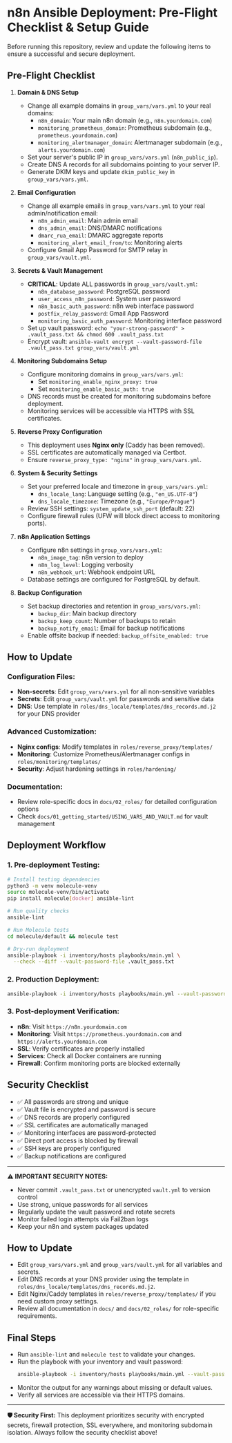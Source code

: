 # n8n Ansible Deployment: Pre-Flight Checklist & Setup Guide

Before running this repository, review and update the following items to ensure a successful and secure deployment.

## Pre-Flight Checklist

1. **Domain & DNS Setup**
   - Change all example domains in `group_vars/vars.yml` to your real domains:
     - `n8n_domain`: Your main n8n domain (e.g., `n8n.yourdomain.com`)
     - `monitoring_prometheus_domain`: Prometheus subdomain (e.g., `prometheus.yourdomain.com`)
     - `monitoring_alertmanager_domain`: Alertmanager subdomain (e.g., `alerts.yourdomain.com`)
   - Set your server's public IP in `group_vars/vars.yml` (`n8n_public_ip`).
   - Create DNS A records for all subdomains pointing to your server IP.
   - Generate DKIM keys and update `dkim_public_key` in `group_vars/vars.yml`.

2. **Email Configuration**
   - Change all example emails in `group_vars/vars.yml` to your real admin/notification email:
     - `n8n_admin_email`: Main admin email
     - `dns_admin_email`: DNS/DMARC notifications
     - `dmarc_rua_email`: DMARC aggregate reports
     - `monitoring_alert_email_from/to`: Monitoring alerts
   - Configure Gmail App Password for SMTP relay in `group_vars/vault.yml`.

3. **Secrets & Vault Management**
   - **CRITICAL**: Update ALL passwords in `group_vars/vault.yml`:
     - `n8n_database_password`: PostgreSQL password
     - `user_access_n8n_password`: System user password
     - `n8n_basic_auth_password`: n8n web interface password
     - `postfix_relay_password`: Gmail App Password
     - `monitoring_basic_auth_password`: Monitoring interface password
   - Set up vault password: `echo "your-strong-password" > .vault_pass.txt && chmod 600 .vault_pass.txt`
   - Encrypt vault: `ansible-vault encrypt --vault-password-file .vault_pass.txt group_vars/vault.yml`

4. **Monitoring Subdomains Setup**
   - Configure monitoring domains in `group_vars/vars.yml`:
     - Set `monitoring_enable_nginx_proxy: true`
     - Set `monitoring_enable_basic_auth: true`
   - DNS records must be created for monitoring subdomains before deployment.
   - Monitoring services will be accessible via HTTPS with SSL certificates.

5. **Reverse Proxy Configuration**
   - This deployment uses **Nginx only** (Caddy has been removed).
   - SSL certificates are automatically managed via Certbot.
   - Ensure `reverse_proxy_type: "nginx"` in `group_vars/vars.yml`.

6. **System & Security Settings**
   - Set your preferred locale and timezone in `group_vars/vars.yml`:
     - `dns_locale_lang`: Language setting (e.g., `"en_US.UTF-8"`)
     - `dns_locale_timezone`: Timezone (e.g., `"Europe/Prague"`)
   - Review SSH settings: `system_update_ssh_port` (default: 22)
   - Configure firewall rules (UFW will block direct access to monitoring ports).

7. **n8n Application Settings**
   - Configure n8n settings in `group_vars/vars.yml`:
     - `n8n_image_tag`: n8n version to deploy
     - `n8n_log_level`: Logging verbosity
     - `n8n_webhook_url`: Webhook endpoint URL
   - Database settings are configured for PostgreSQL by default.

8. **Backup Configuration**
   - Set backup directories and retention in `group_vars/vars.yml`:
     - `backup_dir`: Main backup directory
     - `backup_keep_count`: Number of backups to retain
     - `backup_notify_email`: Email for backup notifications
   - Enable offsite backup if needed: `backup_offsite_enabled: true`

## How to Update

### Configuration Files:
- **Non-secrets**: Edit `group_vars/vars.yml` for all non-sensitive variables
- **Secrets**: Edit `group_vars/vault.yml` for passwords and sensitive data
- **DNS**: Use template in `roles/dns_locale/templates/dns_records.md.j2` for your DNS provider

### Advanced Customization:
- **Nginx configs**: Modify templates in `roles/reverse_proxy/templates/`
- **Monitoring**: Customize Prometheus/Alertmanager configs in `roles/monitoring/templates/`
- **Security**: Adjust hardening settings in `roles/hardening/`

### Documentation:
- Review role-specific docs in `docs/02_roles/` for detailed configuration options
- Check `docs/01_getting_started/USING_VARS_AND_VAULT.md` for vault management

## Deployment Workflow

### 1. **Pre-deployment Testing:**
```bash
# Install testing dependencies
python3 -m venv molecule-venv
source molecule-venv/bin/activate
pip install molecule[docker] ansible-lint

# Run quality checks
ansible-lint

# Run Molecule tests
cd molecule/default && molecule test

# Dry-run deployment
ansible-playbook -i inventory/hosts playbooks/main.yml \
  --check --diff --vault-password-file .vault_pass.txt
```

### 2. **Production Deployment:**
```bash
ansible-playbook -i inventory/hosts playbooks/main.yml --vault-password-file .vault_pass.txt
```

### 3. **Post-deployment Verification:**
- **n8n**: Visit `https://n8n.yourdomain.com`
- **Monitoring**: Visit `https://prometheus.yourdomain.com` and `https://alerts.yourdomain.com`
- **SSL**: Verify certificates are properly installed
- **Services**: Check all Docker containers are running
- **Firewall**: Confirm monitoring ports are blocked externally

## Security Checklist

- ✅ All passwords are strong and unique
- ✅ Vault file is encrypted and password is secure
- ✅ DNS records are properly configured
- ✅ SSL certificates are automatically managed
- ✅ Monitoring interfaces are password-protected
- ✅ Direct port access is blocked by firewall
- ✅ SSH keys are properly configured
- ✅ Backup notifications are configured

---

**⚠️ IMPORTANT SECURITY NOTES:**
- Never commit `.vault_pass.txt` or unencrypted `vault.yml` to version control
- Use strong, unique passwords for all services
- Regularly update the vault password and rotate secrets
- Monitor failed login attempts via Fail2ban logs
- Keep your n8n and system packages updated

## How to Update
- Edit `group_vars/vars.yml` and `group_vars/vault.yml` for all variables and secrets.
- Edit DNS records at your DNS provider using the template in `roles/dns_locale/templates/dns_records.md.j2`.
- Edit Nginx/Caddy templates in `roles/reverse_proxy/templates/` if you need custom proxy settings.
- Review all documentation in `docs/` and `docs/02_roles/` for role-specific requirements.

## Final Steps
- Run `ansible-lint` and `molecule test` to validate your changes.
- Run the playbook with your inventory and vault password:
  ```bash
  ansible-playbook -i inventory/hosts playbooks/main.yml --vault-password-file .vault_pass.txt
  ```
- Monitor the output for any warnings about missing or default values.
- Verify all services are accessible via their HTTPS domains.

---
**🛡️ Security First:** This deployment prioritizes security with encrypted secrets, firewall protection, SSL everywhere, and monitoring subdomain isolation. Always follow the security checklist above!
